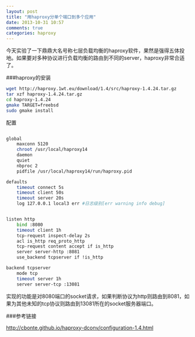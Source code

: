```yaml
---
layout: post
title: "用haproxy分单个端口到多个应用"
date: 2013-10-31 10:57
comments: true
categories: haproxy
---
```

今天实验了一下鼎鼎大名号称七层负载均衡的haproxy软件，果然是强得五体投地。如果要对多种协议进行负载均衡的路由到不同的server，haproxy非常合适了。

<!-- more -->

###haproxy的安装

```bash
wget http://haproxy.1wt.eu/download/1.4/src/haproxy-1.4.24.tar.gz
tar xzf haproxy-1.4.24.tar.gz
cd haproxy-1.4.24
gmake TARGET=freebsd
sudo gmake install
```

配置
```bash

global
    maxconn 5120
    chroot /usr/local/haproxy14
    daemon
    quiet
    nbproc 2
    pidfile /usr/local/haproxy14/run/haproxy.pid

defaults
    timeout connect 5s
    timeout client 50s
    timeout server 20s
    log 127.0.0.1 local3 err #日志级别[err warning info debug]


listen http
    bind :8080
    timeout client 1h
    tcp-request inspect-delay 2s
    acl is_http req_proto_http
    tcp-request content accept if is_http
    server server-http :8081
    use_backend tcpserver if !is_http

backend tcpserver
    mode tcp
    timeout server 1h
    server server-tcp :13081
```

实现的功能是对8080端口的socket请求，如果判断协议为http则路由到8081，如果为其他未知的tcp协议则路由到13081所在的socket服务器端口。

###参考链接

http://cbonte.github.io/haproxy-dconv/configuration-1.4.html

